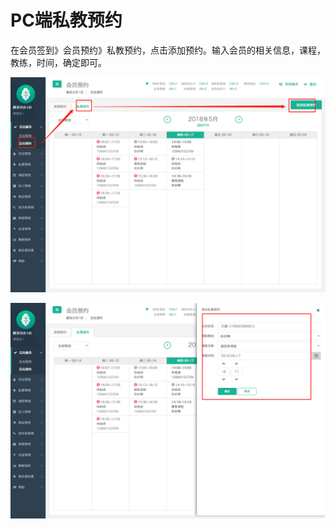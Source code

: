 # PC端私教预约

 在会员签到》会员预约》私教预约，点击添加预约。输入会员的相关信息，课程，教练，时间，确定即可。

![](../.gitbook/assets/1%20%284%29.png)

![](../.gitbook/assets/2%20%283%29.png)

